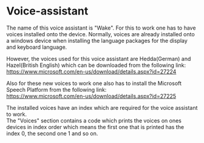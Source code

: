 # Voice-assistant

The name of this voice assistant is "Wake".
For this to work one has to have voices installed onto the device. Normally, voices are already installed onto a windows device when installing the language packages for the display and keyboard language.

However, the voices used for this voice assistant are Hedda(German) and Hazel(British English) which can be downloaded from the following link:
https://www.microsoft.com/en-us/download/details.aspx?id=27224

Also for these new voices to work one also has to install the Microsoft Speech Platform from the following link:<br>
https://www.microsoft.com/en-us/download/details.aspx?id=27225

The installed voices have an index which are required for the voice assistant to work. <br>
The "Voices" section contains a code which prints the voices on ones devices in index order which means the first one that is printed has the index 0, the second one 1 and so on.
